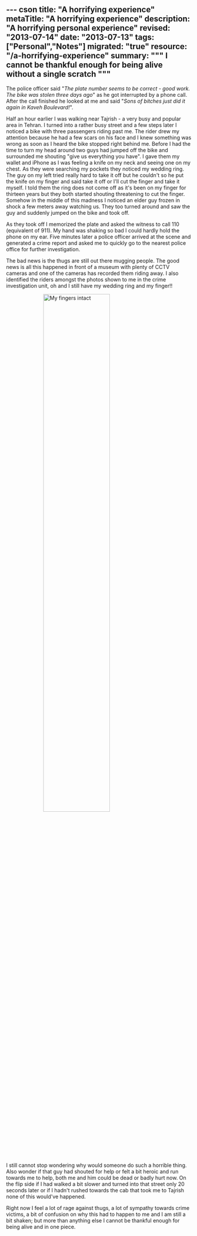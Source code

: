 --- cson
title: "A horrifying experience"
metaTitle: "A horrifying experience"
description: "A horrifying personal experience"
revised: "2013-07-14"
date: "2013-07-13"
tags: ["Personal","Notes"]
migrated: "true"
resource: "/a-horrifying-experience"
summary: """
I cannot be thankful enough for being alive without a single scratch
"""
---
The police officer said "*The plate number seems to be correct - good work. The bike was stolen three days ago*" as he got interrupted by a phone call. After the call finished he looked at me and said "*Sons of bitches just did it again in Kaveh Boulevard!*".

Half an hour earlier I was walking near Tajrish - a very busy and popular area in Tehran. I turned into a rather busy street and a few steps later I noticed a bike with three passengers riding past me. The rider drew my attention because he had a few scars on his face and I knew something was wrong as soon as I heard the bike stopped right behind me. Before I had the time to turn my head around two guys had jumped off the bike and surrounded me shouting "give us everything you have". I gave them my wallet and iPhone as I was feeling a knife on my neck and seeing one on my chest. As they were searching my pockets they noticed my wedding ring. The guy on my left tried really hard to take it off but he couldn't so he put the knife on my finger and said take it off or I'll cut the finger and take it myself. I told them the ring does not come off as it's been on my finger for thirteen years but they both started shouting threatening to cut the finger. Somehow in the middle of this madness I noticed an elder guy frozen in shock a few meters away watching us. They too turned around and saw the guy and suddenly jumped on the bike and took off.

As they took off I memorized the plate and asked the witness to call 110 (equivalent of 911). My hand was shaking so bad I could hardly hold the phone on my ear. Five minutes later a police officer arrived at the scene and generated a crime report and asked me to quickly go to the nearest police office for further investigation.

The bad news is the thugs are still out there mugging people. The good news is all this happened in front of a museum with plenty of CCTV cameras and one of the cameras has recorded them riding away. I also identified the riders amongst the photos shown to me in the crime investigation unit, oh and I still have my wedding ring and my finger!!

<img src="/get/ring-finger.jpg" alt="My fingers intact" height="60%" width="60%" style="display:block; margin-left: auto; margin-right: auto" />

I still cannot stop wondering why would someone do such a horrible thing. Also wonder if that guy had shouted for help or felt a bit heroic and run towards me to help, both me and him could be dead or badly hurt now. On the flip side if I had walked a bit slower and turned into that street only 20 seconds later or if I hadn't rushed towards the cab that took me to Tajrish none of this would've happened. 

Right now I feel a lot of rage against thugs, a lot of sympathy towards crime victims, a bit of confusion on why this had to happen to me and I am still a bit shaken; but more than anything else I cannot be thankful enough for being alive and in one piece. 